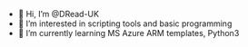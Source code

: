 - 👋 Hi, I’m @DRead-UK
- 👀 I’m interested in scripting tools and basic programming
- 🌱 I’m currently learning MS Azure ARM templates, Python3
